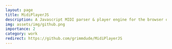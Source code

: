 ```yaml
---
layout: page
title: MidiPlayerJS
description: A Javascript MIDI parser & player engine for the browser or Node.
img: assets/img/github.png
importance: 2
category: work
redirect: https://github.com/grimmdude/MidiPlayerJS
---
```

